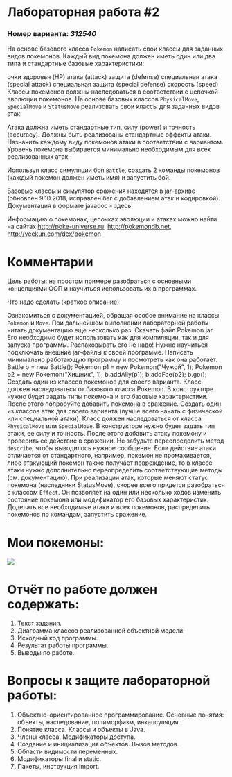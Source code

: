 # Лабораторная работа #2
### Номер варианта: _312540_
На основе базового класса `Pokemon` написать свои классы для заданных видов покемонов. Каждый вид покемона должен иметь один или два типа и стандартные базовые характеристики:

очки здоровья (HP)
атака (attack)
защита (defense)
специальная атака (special attack)
специальная защита (special defense)
скорость (speed)
Классы покемонов должны наследоваться в соответствии с цепочкой эволюции покемонов. На основе базовых классов `PhysicalMove`, `SpecialMove` и `StatusMove` реализовать свои классы для заданных видов атак.

Атака должна иметь стандартные тип, силу (power) и точность (accuracy). Должны быть реализованы стандартные эффекты атаки. Назначить каждому виду покемонов атаки в соответствии с вариантом. Уровень покемона выбирается минимально необходимым для всех реализованных атак.

Используя класс симуляции боя `Battle`, создать 2 команды покемонов (каждый покемон должен иметь имя) и запустить бой.

Базовые классы и симулятор сражения находятся в jar-архиве (обновлен 9.10.2018, исправлен баг с добавлением атак и кодировкой). Документация в формате javadoc - здесь.

Информацию о покемонах, цепочках эволюции и атаках можно найти на сайтах http://poke-universe.ru, http://pokemondb.net, http://veekun.com/dex/pokemon

# Комментарии
Цель работы: на простом примере разобраться с основными концепциями ООП и научиться использовать их в программах.

Что надо сделать (краткое описание)

Ознакомиться с документацией, обращая особое внимание на классы `Pokemon` и `Move`. При дальнейшем выполнении лабораторной работы читать документацию еще несколько раз.
Скачать файл Pokemon.jar. Его необходимо будет использовать как для компиляции, так и для запуска программы. Распаковывать его не надо! Нужно научиться подключать внешние jar-файлы к своей программе.
Написать минимально работающую программу и посмотреть как она работает.
Battle b = new Battle();
Pokemon p1 = new Pokemon("Чужой", 1);
Pokemon p2 = new Pokemon("Хищник", 1);
b.addAlly(p1);
b.addFoe(p2);
b.go();
Создать один из классов покемонов для своего варианта. Класс должен наследоваться от базового класса Pokemon. В конструкторе нужно будет задать типы покемона и его базовые характеристики. После этого попробуйте добавить покемона в сражение.
Создать один из классов атак для своего варианта (лучше всего начать с физической или специальной атаки). Класс должен наследоваться от класса `PhysicalMove` или `SpecialMove`. В конструкторе нужно будет задать тип атаки, ее силу и точность. После этого добавить атаку покемону и проверить ее действие в сражении. Не забудьте переопределить метод `describe`, чтобы выводилось нужное сообщение.
Если действие атаки отличается от стандартного, например, покемон не промахивается, либо атакующий покемон также получает повреждение, то в классе атаки нужно дополнительно переопределить соответствующие методы (см. документацию). При реализации атак, которые меняют статус покемона (наследники StatusMove), скорее всего придется разобраться с классом `Effect`. Он позволяет на один или несколько ходов изменить состояние покемона или модификатор его базовых характеристик.
Доделать все необходимые атаки и всех покемонов, распределить покемонов по командам, запустить сражение.

# Мои покемоны:

![](https://github.com/karillisa/Programming-/blob/master/Laboratory-work-2/01.png)

# Отчёт по работе должен содержать:
1. Текст задания.
2. Диаграмма классов реализованной объектной модели.
3. Исходный код программы.
4. Результат работы программы.
5. Выводы по работе.

# Вопросы к защите лабораторной работы:

1. Объектно-ориентированное программирование. Основные понятия: объекты, наследование, полиморфизм, инкапсуляция.
2. Понятие класса. Классы и объекты в Java.
3. Члены класса. Модификаторы доступа.
4. Создание и инициализация объектов. Вызов методов.
5. Области видимости переменных.
6. Модификаторы final и static.
7. Пакеты, инструкция import.
